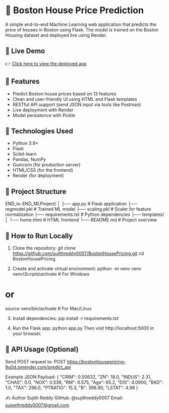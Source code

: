 # 🏡 Boston House Price Prediction

A simple end-to-end Machine Learning web application that predicts the price of houses in Boston using Flask. The model is trained on the Boston Housing dataset and deployed live using Render.

## 🔗 Live Demo
👉 [Click here to view the deployed app](https://bostonhousepricing-9u0d.onrender.com)

## 🚀 Features
- Predict Boston house prices based on 13 features
- Clean and user-friendly UI using HTML and Flask templates
- RESTful API support (send JSON input via tools like Postman)
- Live deployment with Render
- Model persistence with Pickle

## 🧠 Technologies Used
- Python 3.9+
- Flask
- Scikit-learn
- Pandas, NumPy
- Gunicorn (for production server)
- HTML/CSS (for the frontend)
- Render (for deployment)

## 📁 Project Structure
END_to-END_MLProject/
│
├── app.py # Flask application
├── regmodel.pkl # Trained ML model
├── scaling.pkl # Scaler for feature normalization
├── requirements.txt # Python dependencies
├── templates/
│ └── home.html # HTML frontend
└── README.md # Project overview

## 🔧 How to Run Locally
1. Clone the repository:
git clone https://github.com/sujithreddy0007/BostonHousePricing.git
cd BostonHousePricing

2. Create and activate virtual environment:
python -m venv venv
venv\Scripts\activate   # For Windows
# or
source venv/bin/activate  # For Mac/Linux

3. Install dependencies:
pip install -r requirements.txt

4. Run the Flask app:
python app.py
Then visit http://localhost:5000 in your browser.

## 🧪 API Usage (Optional)
Send POST request to:
POST https://bostonhousepricing-9u0d.onrender.com/predict_api

Example JSON Payload:
{
  "CRIM": 0.00632,
  "ZN": 18.0,
  "INDUS": 2.31,
  "CHAS": 0.0,
  "NOX": 0.538,
  "RM": 6.575,
  "Age": 65.2,
  "DIS": 4.0900,
  "RAD": 1.0,
  "TAX": 296.0,
  "PTRATIO": 15.3,
  "B": 396.90,
  "LSTAT": 4.98
}

✍️ Author
Sujith Reddy
GitHub: @sujithreddy0007
Email: sujeethreddy0007@gmail.com
